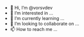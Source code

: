 - 👋 Hi, I’m @vorsvdev
- 👀 I’m interested in ...
- 🌱 I’m currently learning ...
- 💞️ I’m looking to collaborate on ...
- 📫 How to reach me ...

<!---
vorsvdev/vorsvdev is a ✨ special ✨ repository because its `README.md` (this file) appears on your GitHub profile.
You can click the Preview link to take a look at your changes.
--->
